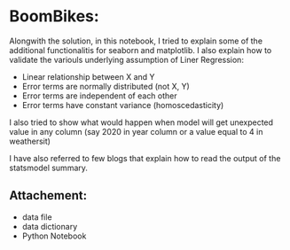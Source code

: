 # BoomBikes: 

Alongwith the solution, in this notebook, I tried to explain some of the additional functionalitis for seaborn and matplotlib.
I also explain how to validate the variouls underlying assumption of Liner Regression:
- Linear relationship between X and Y
- Error terms are normally distributed (not X, Y)
- Error terms are independent of each other
- Error terms have constant variance (homoscedasticity)

I also tried to show what would happen when model will get unexpected value in any column (say 2020 in year column or a value equal to 4 in weathersit)

I have also referred to few blogs that explain how to read the output of the statsmodel summary.

## Attachement: 
- data file
- data dictionary
- Python Notebook
